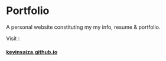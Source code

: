# Portfolio
A personal website constituting my my info, resume & portfolio.


Visit : 
<p style="font-size: 20px;"><b>
  
<a href="https://kevinsaiza.github.io/portfolio/">kevinsaiza.github.io</a>
  
  </b></p>

